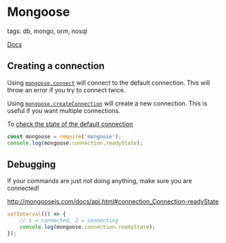 # Mongoose

tags: db, mongo, orm, nosql

[Docs](http://mongoosejs.com/docs/)

## Creating a connection

Using [`mongoose.connect`](http://mongoosejs.com/docs/connections.html#connections) will connect to the default connection. This will throw an error if you try to connect twice.

Using [`mongoose.createConnection`](http://mongoosejs.com/docs/connections.html#multiple_connections) will create a new connection. This is useful if you want multiple connections.

To [check the state of the default connection](https://stackoverflow.com/a/19606067/186636)

```javascript
const mongoose = require('mongoose');
console.log(mongoose.connection.readyState);
```

## Debugging

If your commands are just not doing anything, make sure you are connected!

http://mongoosejs.com/docs/api.html#connection_Connection-readyState

```javascript
setInterval(() => {
    // 1 = connected, 2 = connecting
    console.log(mongoose.connection.readyState); 
});
```
